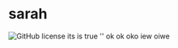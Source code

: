 # sarah
  ![GitHub license](https://img.shields.io/badge/license-oko-blue)
  its is
  true
  ''
  ok
  ok
  oko
  iew
  oiwe
